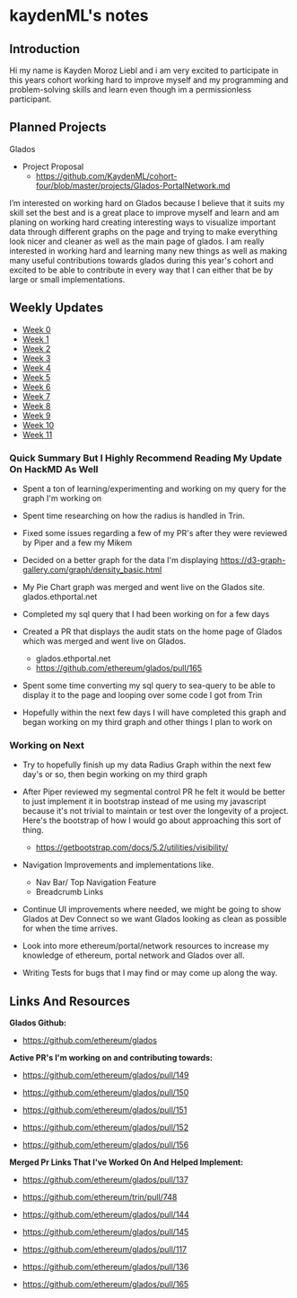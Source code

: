 # kaydenML's notes

## Introduction

Hi my name is Kayden Moroz Liebl and i am very excited to participate in this years cohort working hard to improve myself and my programming and problem-solving skills and learn even though im a permissionless participant.

 

## Planned Projects

Glados

- Project Proposal
  - https://github.com/KaydenML/cohort-four/blob/master/projects/Glados-PortalNetwork.md

I’m interested on working hard on Glados because I believe that it suits my skill set the best and is a great place to improve myself and learn and am planing on working hard creating interesting ways to visualize important data through different graphs on the page and trying to make everything look nicer and cleaner as well as the main page of glados. I am really interested in working hard and learning many new things as well as making many useful contributions towards glados during this year's cohort and excited to be able to contribute in every way that I can either that be by large or small implementations.


## Weekly Updates

- [Week 0](https://hackmd.io/msw-q59mQ1WIEy2s0qwbSQ?view) 
- [Week 1](https://hackmd.io/@v8QYUEqNQI-q90vwuMaJaw/B1fzDR492)
- [Week 2](https://hackmd.io/@v8QYUEqNQI-q90vwuMaJaw/S1t-Tmyon)
- [Week 3](https://hackmd.io/@v8QYUEqNQI-q90vwuMaJaw/HkVl5dhjh)
- [Week 4](https://hackmd.io/@v8QYUEqNQI-q90vwuMaJaw/Bytjmsfh3)
- [Week 5](https://hackmd.io/@v8QYUEqNQI-q90vwuMaJaw/S1wFfX23h)
- [Week 6](https://hackmd.io/@v8QYUEqNQI-q90vwuMaJaw/SynHLNBTh)
- [Week 7](https://hackmd.io/@v8QYUEqNQI-q90vwuMaJaw/SkDUd50an)
- [Week 8](https://hackmd.io/@v8QYUEqNQI-q90vwuMaJaw/SJcjUNtC2)
- [Week 9](https://hackmd.io/@v8QYUEqNQI-q90vwuMaJaw/HJj1OtQkp)
- [Week 10](https://hackmd.io/@v8QYUEqNQI-q90vwuMaJaw/S1iIpQ61a)
- [Week 11](https://hackmd.io/@v8QYUEqNQI-q90vwuMaJaw/SJK8N0Sga)


### Quick Summary But I Highly Recommend Reading My Update On HackMD As Well

- Spent a ton of learning/experimenting and working on my query for the graph I'm working on


- Spent time researching on how the radius is handled in Trin.


- Fixed some issues regarding a few of my PR's after they were reviewed by Piper and a few my Mikem


- Decided on a better graph for the data I'm displaying https://d3-graph-gallery.com/graph/density_basic.html


- My Pie Chart graph was merged and went live on the Glados site. glados.ethportal.net


- Completed my sql query that I had been working on for a few days


- Created a PR that displays the audit stats on the home page of Glados which was merged and went live on Glados.
	- glados.ethportal.net
	- https://github.com/ethereum/glados/pull/165


- Spent some time converting my sql query to sea-query to be able to display it to the page and looping over some code I got from Trin


- Hopefully within the next few days I will have completed this graph and began working on my third graph and other things I plan to work on

### Working on Next

- Try to hopefully finish up my data Radius Graph within the next few day's or so, then begin working on my third graph


- After Piper reviewed my segmental control PR he felt it would be better to just implement it in bootstrap instead of me using my javascript because it's not trivial to maintain or test over the longevity of a project. Here's the bootstrap of how I would go about approaching this sort of thing.
	- https://getbootstrap.com/docs/5.2/utilities/visibility/


- Navigation Improvements and implementations like.
    - Nav Bar/ Top Navigation Feature
    - Breadcrumb Links


- Continue UI improvements where needed, we might be going to show Glados at Dev Connect so we want Glados looking as clean as possible for when the time arrives.


- Look into more ethereum/portal/network resources to increase my knowledge of ethereum, portal network and Glados over all.


- Writing Tests for bugs that I may find or may come up along the way.


## Links And Resources

**Glados Github:**

- https://github.com/ethereum/glados

**Active PR's I'm working on and contributing towards:**

- https://github.com/ethereum/glados/pull/149

- https://github.com/ethereum/glados/pull/150

- https://github.com/ethereum/glados/pull/151

- https://github.com/ethereum/glados/pull/152

- https://github.com/ethereum/glados/pull/156

**Merged Pr Links That I've Worked On And Helped Implement:**
- https://github.com/ethereum/glados/pull/137

- https://github.com/ethereum/trin/pull/748

- https://github.com/ethereum/glados/pull/144

- https://github.com/ethereum/glados/pull/145

- https://github.com/ethereum/glados/pull/117

- https://github.com/ethereum/glados/pull/136

- https://github.com/ethereum/glados/pull/165